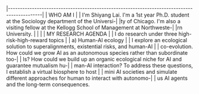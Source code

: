 |--------------------------------------------------------------------------------------------|
|                                         WHO AM I                                           |
|  I'm Shiyang Lai. I'm a 1st year Ph.D. student at the Sociology department of the Universi-|
|ty of Chicago. I'm also a visiting fellow at the Kellogg School of Management at Northweste-|
|rn University.                                                                              |
|                                                                                            |
|                                    MY RESEARCH AGENDA                                      |
|  I do research under three high-risk-high-reward topics                                    |
|    a) Human-AI ecology                                                                     |
|       I explore an ecological solution to superalignments, existential risks, and human-AI |
|    co-evolution. How could we grow AI as an autonomous species rather than subordinate too-|
|    ls? How could we build up an organic ecological niche for AI and guarantee mutualism hu-|
|    man-AI interaction? To address these questions, I establish a virtual biosphere to host |
|    mini AI societies and simulate different approaches for human to interact with autonomo-|
|    us AI agents and the long-term consequences.    
